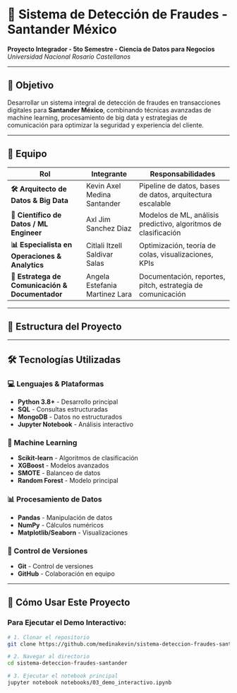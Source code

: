 # 🚨 Sistema de Detección de Fraudes - Santander México

**Proyecto Integrador - 5to Semestre - Ciencia de Datos para Negocios**  
*Universidad Nacional Rosario Castellanos*

---

## 🎯 **Objetivo**
Desarrollar un sistema integral de detección de fraudes en transacciones digitales para **Santander México**, combinando técnicas avanzadas de machine learning, procesamiento de big data y estrategias de comunicación para optimizar la seguridad y experiencia del cliente.

---

## 👥 **Equipo**

| Rol | Integrante | Responsabilidades |
|-----|------------|-------------------|
| **🛠️ Arquitecto de Datos & Big Data** | Kevin Axel Medina Santander | Pipeline de datos, bases de datos, arquitectura escalable |
| **🤖 Científico de Datos / ML Engineer** | Axl Jim Sanchez Diaz | Modelos de ML, análisis predictivo, algoritmos de clasificación |
| **📊 Especialista en Operaciones & Analytics** | Citlali Itzell Saldivar Salas | Optimización, teoría de colas, visualizaciones, KPIs |
| **📝 Estratega de Comunicación & Documentador** | Angela Estefania Martinez Lara | Documentación, reportes, pitch, estrategia de comunicación |

---

## 📁 **Estructura del Proyecto**

---

## 🛠️ **Tecnologías Utilizadas**

### **💻 Lenguajes & Plataformas**
- **Python 3.8+** - Desarrollo principal
- **SQL** - Consultas estructuradas
- **MongoDB** - Datos no estructurados
- **Jupyter Notebook** - Análisis interactivo

### **🤖 Machine Learning**
- **Scikit-learn** - Algoritmos de clasificación
- **XGBoost** - Modelos avanzados
- **SMOTE** - Balanceo de datos
- **Random Forest** - Modelo principal

### **📊 Procesamiento de Datos**
- **Pandas** - Manipulación de datos
- **NumPy** - Cálculos numéricos
- **Matplotlib/Seaborn** - Visualizaciones

### **🔄 Control de Versiones**
- **Git** - Control de versiones
- **GitHub** - Colaboración en equipo

---

## 🚀 **Cómo Usar Este Proyecto**

### **Para Ejecutar el Demo Interactivo:**
```bash
# 1. Clonar el repositorio
git clone https://github.com/medinakevin/sistema-deteccion-fraudes-santander.git

# 2. Navegar al directorio
cd sistema-deteccion-fraudes-santander

# 3. Ejecutar el notebook principal
jupyter notebook notebooks/03_demo_interactivo.ipynb
